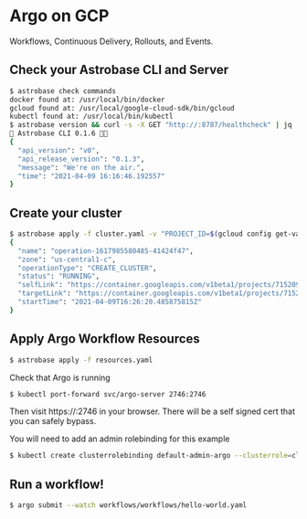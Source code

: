 # Argo on GCP

Workflows, Continuous Delivery, Rollouts, and Events.

## Check your Astrobase CLI and Server

```sh
$ astrobase check commands
docker found at: /usr/local/bin/docker
gcloud found at: /usr/local/google-cloud-sdk/bin/gcloud
kubectl found at: /usr/local/bin/kubectl
$ astrobase version && curl -s -X GET "http://:8787/healthcheck" | jq
🚀 Astrobase CLI 0.1.6 🧑‍🚀
{
  "api_version": "v0",
  "api_release_version": "0.1.3",
  "message": "We're on the air.",
  "time": "2021-04-09 16:16:46.192557"
}
```

## Create your cluster

```sh
$ astrobase apply -f cluster.yaml -v "PROJECT_ID=$(gcloud config get-value project) LOCATION=us-central1-c"
{
  "name": "operation-1617985580485-41424f47",
  "zone": "us-central1-c",
  "operationType": "CREATE_CLUSTER",
  "status": "RUNNING",
  "selfLink": "https://container.googleapis.com/v1beta1/projects/715209933323/zones/us-central1-c/operations/operation-1617985580485-41424f47",
  "targetLink": "https://container.googleapis.com/v1beta1/projects/715209933323/zones/us-central1-c/clusters/workflows",
  "startTime": "2021-04-09T16:26:20.485875815Z"
}
```

## Apply Argo Workflow Resources

```sh
$ astrobase apply -f resources.yaml
```

Check that Argo is running

```sh
$ kubectl port-forward svc/argo-server 2746:2746
```

Then visit https://:2746 in your browser. There will be a self signed cert that you can safely bypass.

You will need to add an admin rolebinding for this example

```sh
$ kubectl create clusterrolebinding default-admin-argo --clusterrole=cluster-admin --user=system:serviceaccount:default:default
```

## Run a workflow!

```sh
$ argo submit --watch workflows/workflows/hello-world.yaml
```
